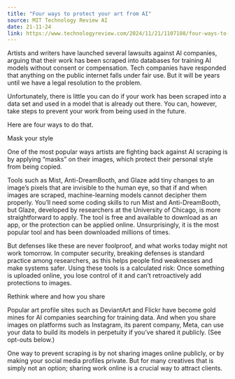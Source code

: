 ```yaml
---
title: "Four ways to protect your art from AI"
source: MIT Technology Review AI
date: 21-11-24
link: https://www.technologyreview.com/2024/11/21/1107108/four-ways-to-protect-your-art-from-ai/
---
```


Artists and writers have launched several lawsuits against AI companies, arguing that their work has been scraped into databases for training AI models without consent or compensation. Tech companies have responded that anything on the public internet falls under fair use. But it will be years until we have a legal resolution to the problem.

Unfortunately, there is little you can do if your work has been scraped into a data set and used in a model that is already out there. You can, however, take steps to prevent your work from being used in the future.

Here are four ways to do that.

Mask your style

One of the most popular ways artists are fighting back against AI scraping is by applying “masks” on their images, which protect their personal style from being copied.

Tools such as Mist, Anti-DreamBooth, and Glaze add tiny changes to an image’s pixels that are invisible to the human eye, so that if and when images are scraped, machine-learning models cannot decipher them properly. You’ll need some coding skills to run Mist and Anti-DreamBooth, but Glaze, developed by researchers at the University of Chicago, is more straightforward to apply. The tool is free and available to download as an app, or the protection can be applied online. Unsurprisingly, it is the most popular tool and has been downloaded millions of times.

But defenses like these are never foolproof, and what works today might not work tomorrow. In computer security, breaking defenses is standard practice among researchers, as this helps people find weaknesses and make systems safer. Using these tools is a calculated risk: Once something is uploaded online, you lose control of it and can’t retroactively add protections to images.

Rethink where and how you share

Popular art profile sites such as DeviantArt and Flickr have become gold mines for AI companies searching for training data. And when you share images on platforms such as Instagram, its parent company, Meta, can use your data to build its models in perpetuity if you’ve shared it publicly. (See opt-outs below.)

One way to prevent scraping is by not sharing images online publicly, or by making your social media profiles private. But for many creatives that is simply not an option; sharing work online is a crucial way to attract clients.
